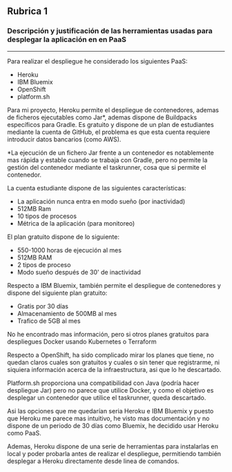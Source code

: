 ## Rubrica 1

### Descripción y justificación de las herramientas usadas para desplegar la aplicación en en PaaS

---

Para realizar el despliegue he considerado los siguientes PaaS:

- Heroku
- IBM Bluemix
- OpenShift
- platform.sh

Para mi proyecto, Heroku permite el despliegue de contenedores, ademas de ficheros ejecutables como Jar*, ademas dispone de Buildpacks específicos para Gradle. Es gratuito y dispone de un plan de estudiantes mediante la cuenta de GitHub, el problema es que esta cuenta requiere introducir datos bancarios (como AWS).

*La ejecución de un fichero Jar frente a un contenedor es notablemente mas rápida y estable cuando se trabaja con Gradle, pero no permite la gestión del contenedor mediante el taskrunner, cosa que si permite el contenedor.

La cuenta estudiante dispone de las siguientes características:

- La aplicación nunca entra en modo sueño (por inactividad)
- 512MB Ram
- 10 tipos de procesos
- Métrica de la aplicación (para monitoreo)

El plan gratuito dispone de lo siguiente:

- 550-1000 horas de ejecución al mes
- 512MB RAM
- 2 tipos de proceso
- Modo sueño después de 30' de inactividad

Respecto a IBM Bluemix, también permite el despliegue de contenedores y dispone del siguiente plan gratuito:

- Gratis por 30 días
- Almacenamiento de 500MB al mes
- Trafico de 5GB al mes

No he encontrado mas información, pero si otros planes gratuitos para despliegues Docker usando Kubernetes o Terraform

Respecto a OpenShift, ha sido complicado mirar los planes que tiene, no quedan claros cuales son gratuitos y cuales o sin tener que registrarme, ni siquiera información acerca de la infraestructura, asi que lo he descartado.

Platform.sh proporciona una compatibilidad con Java (podría hacer despliegue Jar) pero no parece que utilice Docker, y como el objetivo es desplegar un contenedor que utilice el taskrunner, queda descartado.

Asi las opciones que me quedarían seria Heroku e IBM Bluemix y puesto que Heroku me parece mas intuitivo, he visto mas documentación y no dispone de un periodo de 30 días como Bluemix, he decidido usar Heroku como PaaS.

Ademas, Heroku dispone de una serie de herramientas para instalarlas en local y poder probarla antes de realizar el despliegue, permitiendo también desplegar a Heroku directamente desde linea de comandos.


